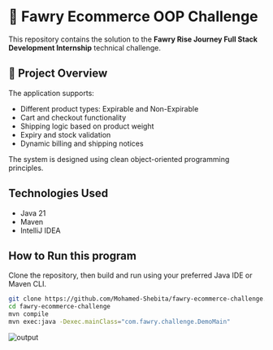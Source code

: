 # 🛒 Fawry Ecommerce OOP Challenge

This repository contains the solution to the **Fawry Rise Journey Full Stack Development Internship** technical challenge.

## 🚀 Project Overview

The application supports:
- Different product types: Expirable and Non-Expirable
- Cart and checkout functionality
- Shipping logic based on product weight
- Expiry and stock validation
- Dynamic billing and shipping notices

The system is designed using clean object-oriented programming principles.

## Technologies Used

- Java 21
- Maven
- IntelliJ IDEA

## How to Run this program

Clone the repository, then build and run using your preferred Java IDE or Maven CLI.

```bash
git clone https://github.com/Mohamed-Shebita/fawry-ecommerce-challenge.git
cd fawry-ecommerce-challenge
mvn compile
mvn exec:java -Dexec.mainClass="com.fawry.challenge.DemoMain"
```
![output](https://github.com/user-attachments/assets/c3672f11-a1b8-49cf-a865-9f07771d1974)
